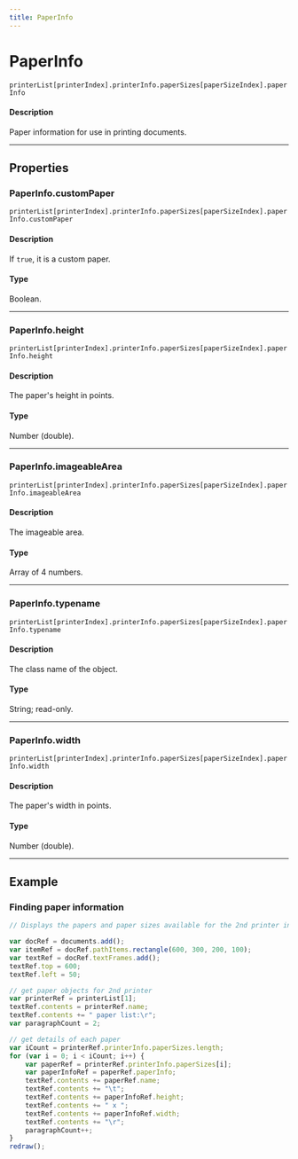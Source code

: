 ```yaml
---
title: PaperInfo
---
```

# PaperInfo

`printerList[printerIndex].printerInfo.paperSizes[paperSizeIndex].paperInfo`

#### Description

Paper information for use in printing documents.

---

## Properties

### PaperInfo.customPaper

`printerList[printerIndex].printerInfo.paperSizes[paperSizeIndex].paperInfo.customPaper`

#### Description

If `true`, it is a custom paper.

#### Type

Boolean.

---

### PaperInfo.height

`printerList[printerIndex].printerInfo.paperSizes[paperSizeIndex].paperInfo.height`

#### Description

The paper's height in points.

#### Type

Number (double).

---

### PaperInfo.imageableArea

`printerList[printerIndex].printerInfo.paperSizes[paperSizeIndex].paperInfo.imageableArea`

#### Description

The imageable area.

#### Type

Array of 4 numbers.

---

### PaperInfo.typename

`printerList[printerIndex].printerInfo.paperSizes[paperSizeIndex].paperInfo.typename`

#### Description

The class name of the object.

#### Type

String; read-only.

---

### PaperInfo.width

`printerList[printerIndex].printerInfo.paperSizes[paperSizeIndex].paperInfo.width`

#### Description

The paper's width in points.

#### Type

Number (double).

---

## Example

### Finding paper information

```javascript
// Displays the papers and paper sizes available for the 2nd printer in a text frame

var docRef = documents.add();
var itemRef = docRef.pathItems.rectangle(600, 300, 200, 100);
var textRef = docRef.textFrames.add();
textRef.top = 600;
textRef.left = 50;

// get paper objects for 2nd printer
var printerRef = printerList[1];
textRef.contents = printerRef.name;
textRef.contents += " paper list:\r";
var paragraphCount = 2;

// get details of each paper
var iCount = printerRef.printerInfo.paperSizes.length;
for (var i = 0; i < iCount; i++) {
    var paperRef = printerRef.printerInfo.paperSizes[i];
    var paperInfoRef = paperRef.paperInfo;
    textRef.contents += paperRef.name;
    textRef.contents += "\t";
    textRef.contents += paperInfoRef.height;
    textRef.contents += " x ";
    textRef.contents += paperInfoRef.width;
    textRef.contents += "\r";
    paragraphCount++;
}
redraw();
```
